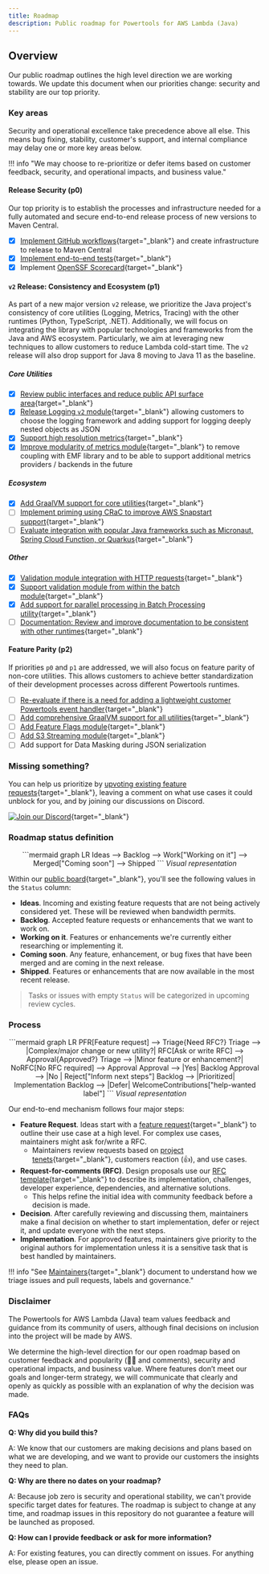 ```yaml
---
title: Roadmap
description: Public roadmap for Powertools for AWS Lambda (Java)
---
```


## Overview

Our public roadmap outlines the high level direction we are working towards. We update this document when our priorities change: security and stability are our top priority.

### Key areas

Security and operational excellence take precedence above all else. This means bug fixing, stability, customer's support, and internal compliance may delay one or more key areas below.

!!! info "We may choose to re-prioritize or defer items based on customer feedback, security, and operational impacts, and business value."

#### Release Security (p0)

Our top priority is to establish the processes and infrastructure needed for a fully automated and secure end-to-end release process of new versions to Maven Central.

- [x] [Implement GitHub workflows](https://github.com/aws-powertools/powertools-lambda-java/issues/1231){target="\_blank"} and create infrastructure to release to Maven Central
- [x] [Implement end-to-end tests](https://github.com/aws-powertools/powertools-lambda-java/issues/1815){target="\_blank"}
- [x] Implement [OpenSSF Scorecard](https://openssf.org/projects/scorecard/){target="\_blank"}

#### `v2` Release: Consistency and Ecosystem (p1)

As part of a new major version `v2` release, we prioritize the Java project's consistency of core utilities (Logging, Metrics, Tracing) with the other runtimes (Python, TypeScript, .NET). Additionally, we will focus on integrating the library with popular technologies and frameworks from the Java and AWS ecosystem. Particularly, we aim at leveraging new techniques to allow customers to reduce Lambda cold-start time. The `v2` release will also drop support for Java 8 moving to Java 11 as the baseline.

##### Core Utilities

- [x] [Review public interfaces and reduce public API surface area](https://github.com/aws-powertools/powertools-lambda-java/issues/1283){target="\_blank"}
- [x] [Release Logging `v2` module](https://github.com/aws-powertools/powertools-lambda-java/issues/965){target="\_blank"} allowing customers to choose the logging framework and adding support for logging deeply nested objects as JSON
- [x] [Support high resolution metrics](https://github.com/aws-powertools/powertools-lambda-java/issues/1041){target="\_blank"}
- [x] [Improve modularity of metrics module](https://github.com/aws-powertools/powertools-lambda-java/issues/1848){target="\_blank"} to remove coupling with EMF library and to be able to support additional metrics providers / backends in the future

##### Ecosystem

- [x] [Add GraalVM support for core utilities](https://github.com/aws-powertools/powertools-lambda-java/issues/764){target="\_blank"}
- [ ] [Implement priming using CRaC to improve AWS Snapstart support](https://github.com/aws-powertools/powertools-lambda-java/issues/1588){target="\_blank"}
- [ ] [Evaluate integration with popular Java frameworks such as Micronaut, Spring Cloud Function, or Quarkus](https://github.com/aws-powertools/powertools-lambda-java/issues/1701){target="\_blank"}

##### Other

- [x] [Validation module integration with HTTP requests](https://github.com/aws-powertools/powertools-lambda-java/issues/1298){target="\_blank"}
- [x] [Support validation module from within the batch module](https://github.com/aws-powertools/powertools-lambda-java/issues/1496){target="\_blank"}
- [x] [Add support for parallel processing in Batch Processing utility](https://github.com/aws-powertools/powertools-lambda-java/issues/1540){target="\_blank"}
- [ ] [Documentation: Review and improve documentation to be consistent with other runtimes](https://github.com/aws-powertools/powertools-lambda-java/issues/1352){target="\_blank"}

#### Feature Parity (p2)

If priorities `p0` and `p1` are addressed, we will also focus on feature parity of non-core utilities. This allows customers to achieve better standardization of their development processes across different Powertools runtimes.

- [ ] [Re-evaluate if there is a need for adding a lightweight customer Powertools event handler](https://github.com/aws-powertools/powertools-lambda-java/issues/1103){target="\_blank"}
- [ ] [Add comprehensive GraalVM support for all utilities](){target="\_blank"}
- [ ] [Add Feature Flags module](https://github.com/aws-powertools/powertools-lambda-java/issues/1086){target="\_blank"}
- [ ] [Add S3 Streaming module](https://github.com/aws-powertools/powertools-lambda-java/issues/1085){target="\_blank"}
- [ ] Add support for Data Masking during JSON serialization

### Missing something?

You can help us prioritize by [upvoting existing feature requests](https://github.com/aws-powertools/powertools-lambda-java/issues?q=is%3Aissue%20state%3Aopen%20label%3Aenhancement){target="\_blank"},
leaving a comment on what use cases it could unblock for you, and by joining our discussions on Discord.

[![Join our Discord](https://dcbadge.vercel.app/api/server/B8zZKbbyET)](https://discord.gg/B8zZKbbyET){target="\_blank"}

### Roadmap status definition

<center>
```mermaid
graph LR
    Ideas --> Backlog --> Work["Working on it"] --> Merged["Coming soon"] --> Shipped
```
<i>Visual representation</i>
</center>

Within our [public board](https://github.com/orgs/aws-powertools/projects/4/){target="\_blank"}, you'll see the following values in the `Status` column:

- **Ideas**. Incoming and existing feature requests that are not being actively considered yet. These will be reviewed
  when bandwidth permits.
- **Backlog**. Accepted feature requests or enhancements that we want to work on.
- **Working on it**. Features or enhancements we're currently either researching or implementing it.
- **Coming soon**. Any feature, enhancement, or bug fixes that have been merged and are coming in the next release.
- **Shipped**. Features or enhancements that are now available in the most recent release.

> Tasks or issues with empty `Status` will be categorized in upcoming review cycles.

### Process

<center>
```mermaid
graph LR
    PFR[Feature request] --> Triage{Need RFC?}
    Triage --> |Complex/major change or new utility?| RFC[Ask or write RFC] --> Approval{Approved?}
    Triage --> |Minor feature or enhancement?| NoRFC[No RFC required] --> Approval
    Approval --> |Yes| Backlog
    Approval --> |No | Reject["Inform next steps"]
    Backlog --> |Prioritized| Implementation
    Backlog --> |Defer| WelcomeContributions["help-wanted label"]
```
<i>Visual representation</i>
</center>

Our end-to-end mechanism follows four major steps:

- **Feature Request**. Ideas start with a [feature request](https://github.com/aws-powertools/powertools-lambda-java/issues/new?template=feature_request.md){target="\_blank"} to outline their use case at a high level. For complex use cases, maintainers might ask for/write a
  RFC.
  - Maintainers review requests based on [project tenets](index.md#tenets){target="\_blank"}, customers reaction (👍),
    and use cases.
- **Request-for-comments (RFC)**. Design proposals use
  our [RFC template](https://github.com/aws-powertools/powertools-lambda-java/issues/new?q=is%3Aissue+state%3Aopen+label%3Aenhancement&template=rfc.md){target="\_blank"} to describe its implementation, challenges, developer experience, dependencies, and alternative solutions.
  - This helps refine the initial idea with community feedback before a decision is made.
- **Decision**. After carefully reviewing and discussing them, maintainers make a final decision on whether to start
  implementation, defer or reject it, and update everyone with the next steps.
- **Implementation**. For approved features, maintainers give priority to the original authors for implementation unless
  it is a sensitive task that is best handled by maintainers.

!!! info "See [Maintainers](./processes/maintainers.md){target="\_blank"} document to understand how we triage issues and pull requests, labels and governance."

### Disclaimer

The Powertools for AWS Lambda (Java) team values feedback and guidance from its community of users, although final
decisions on inclusion into the project will be made by AWS.

We determine the high-level direction for our open roadmap based on customer feedback and popularity (👍🏽 and comments),
security and operational impacts, and business value. Where features don’t meet our goals and longer-term strategy, we
will communicate that clearly and openly as quickly as possible with an explanation of why the decision was made.

### FAQs

**Q: Why did you build this?**

A: We know that our customers are making decisions and plans based on what we are developing, and we want to provide our
customers the insights they need to plan.

**Q: Why are there no dates on your roadmap?**

A: Because job zero is security and operational stability, we can't provide specific target dates for features. The
roadmap is subject to change at any time, and roadmap issues in this repository do not guarantee a feature will be
launched as proposed.

**Q: How can I provide feedback or ask for more information?**

A: For existing features, you can directly comment on issues. For anything else, please open an issue.
